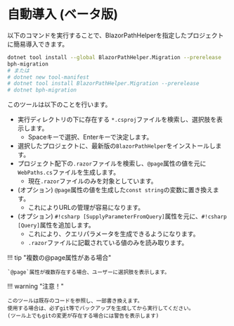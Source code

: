# 自動導入 (ベータ版)
以下のコマンドを実行することで、BlazorPathHelperを指定したプロジェクトに簡易導入できます。

```bash
dotnet tool install --global BlazorPathHelper.Migration --prerelease
bph-migration
# または
# dotnet new tool-manifest
# dotnet tool install BlazorPathHelper.Migration --prerelease
# dotnet bph-migration
```

このツールは以下のことを行います。

* 実行ディレクトリの下に存在する `*.csproj`ファイルを検索し、選択肢を表示します。
    * Spaceキーで選択、Enterキーで決定します。
* 選択したプロジェクトに、最新版の`BlazorPathHelper`をインストールします。
* プロジェクト配下の`.razor`ファイルを検索し、`@page`属性の値を元に`WebPaths.cs`ファイルを生成します。
    * 現在`.razor`ファイルのみを対象としています。
* (オプション) `@page`属性の値を生成した`const string`の変数に置き換えます。
    * これによりURLの管理が容易になります。
* (オプション) `#!csharp [SupplyParameterFromQuery]`属性を元に、`#!csharp [Query]`属性を追加します。
    * これにより、クエリパラメータを生成できるようになります。
    * `.razor`ファイルに記載されている値のみを読み取ります。

!!! tip "複数の@page属性がある場合"

    `@page`属性が複数存在する場合、ユーザーに選択肢を表示します。

!!! warning "注意！"

    このツールは既存のコードを参照し、一部書き換えます。
    使用する場合は、必ずgit等でバックアップを生成してから実行してください。
    (ツール上でもgitの変更が存在する場合には警告を表示します)
